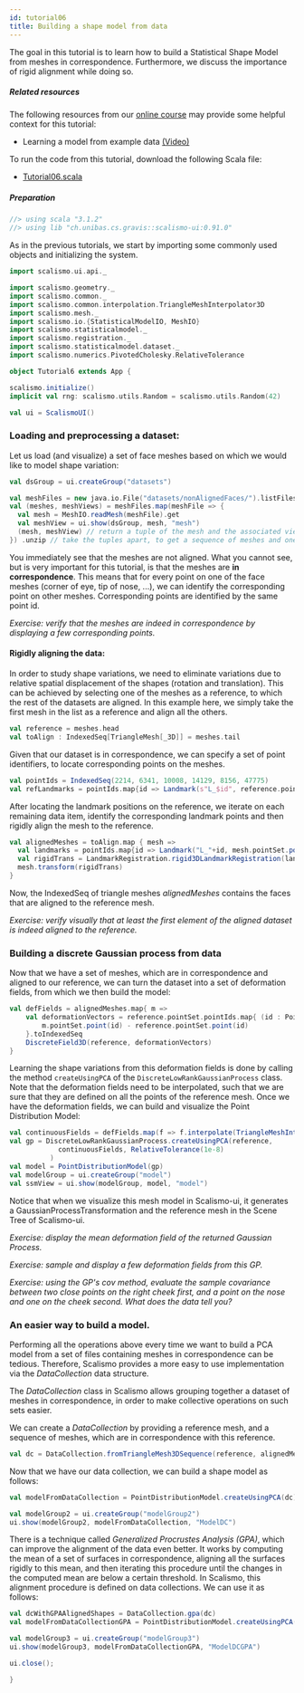 ```yaml
---
id: tutorial06
title: Building a shape model from data
---
```


The goal in this tutorial is to learn how to build a Statistical Shape Model
from meshes in correspondence. Furthermore, we discuss the importance of rigid alignment while doing so.


##### Related resources

The following resources from our [online course](https://www.futurelearn.com/courses/statistical-shape-modelling) may provide
some helpful context for this tutorial:

- Learning a model from example data [(Video)](https://www.futurelearn.com/courses/statistical-shape-modelling/3/steps/250329)

To run the code from this tutorial, download the following Scala file:
- [Tutorial06.scala](./Tutorial06.scala)


##### Preparation

```scala mdoc:invisible
//> using scala "3.1.2"
//> using lib "ch.unibas.cs.gravis::scalismo-ui:0.91.0"
```

As in the previous tutorials, we start by importing some commonly used objects and initializing the system.

```scala mdoc:silent
import scalismo.ui.api._

import scalismo.geometry._
import scalismo.common._
import scalismo.common.interpolation.TriangleMeshInterpolator3D
import scalismo.mesh._
import scalismo.io.{StatisticalModelIO, MeshIO}
import scalismo.statisticalmodel._
import scalismo.registration._
import scalismo.statisticalmodel.dataset._
import scalismo.numerics.PivotedCholesky.RelativeTolerance
```

```scala mdoc:invisible emptyLines:2
object Tutorial6 extends App {
```

```scala mdoc:silent
scalismo.initialize()
implicit val rng: scalismo.utils.Random = scalismo.utils.Random(42)

val ui = ScalismoUI()
```

### Loading and preprocessing a dataset:

Let us load (and visualize) a set of face meshes based on which we would like to model shape variation:

```scala mdoc:silent emptyLines:2
val dsGroup = ui.createGroup("datasets")

val meshFiles = new java.io.File("datasets/nonAlignedFaces/").listFiles
val (meshes, meshViews) = meshFiles.map(meshFile => {
  val mesh = MeshIO.readMesh(meshFile).get
  val meshView = ui.show(dsGroup, mesh, "mesh")
  (mesh, meshView) // return a tuple of the mesh and the associated view
}) .unzip // take the tuples apart, to get a sequence of meshes and one of meshViews
```

You immediately see that the meshes are not aligned. What you cannot see, but is
 very important for this tutorial, is
that the meshes are **in correspondence**.
This means that for every point on one of the face meshes
(corner of eye, tip of nose, ...), we can identify the corresponding point on
other meshes.  Corresponding points are identified by the same point id.

*Exercise: verify that the meshes are indeed in correspondence by displaying a few corresponding points.*

#### Rigidly aligning the data:

In order to study shape variations, we need to eliminate variations due to
relative spatial displacement of the shapes (rotation and translation).
This can be achieved by selecting one of the meshes as a reference,
to which the rest of the datasets are aligned.
In this example here, we simply take the first mesh in the list as a reference and align all the others.

```scala mdoc:silent emptyLines:2
val reference = meshes.head
val toAlign : IndexedSeq[TriangleMesh[_3D]] = meshes.tail
```

Given that our dataset is in correspondence, we can specify a set of point
identifiers, to locate corresponding points on the meshes.

```scala mdoc:silent emptyLines:2
val pointIds = IndexedSeq(2214, 6341, 10008, 14129, 8156, 47775)
val refLandmarks = pointIds.map{id => Landmark(s"L_$id", reference.pointSet.point(PointId(id))) }
```
After locating the landmark positions on the reference, we iterate on each remaining data item, identify the corresponding landmark points and then rigidly align the mesh to the reference.

```scala mdoc:silent emptyLines:2
val alignedMeshes = toAlign.map { mesh =>
  val landmarks = pointIds.map{id => Landmark("L_"+id, mesh.pointSet.point(PointId(id)))}
  val rigidTrans = LandmarkRegistration.rigid3DLandmarkRegistration(landmarks, refLandmarks, center = Point(0,0,0))
  mesh.transform(rigidTrans)
}
```
Now, the IndexedSeq of triangle meshes *alignedMeshes* contains the faces that are aligned to the reference mesh.

*Exercise: verify visually that at least the first element of the aligned dataset is indeed aligned to the reference.*



### Building a discrete Gaussian process from data

Now that we have a set of meshes, which are in correspondence and aligned
to our reference, we can turn the dataset into a set of deformation fields,
from which we then build the model:

```scala mdoc:silent emptyLines:2
val defFields = alignedMeshes.map{ m =>
    val deformationVectors = reference.pointSet.pointIds.map{ (id : PointId) =>
        m.pointSet.point(id) - reference.pointSet.point(id)
    }.toIndexedSeq
    DiscreteField3D(reference, deformationVectors)
}
```

Learning the shape variations from this deformation fields is
done by calling the method ```createUsingPCA``` of the
```DiscreteLowRankGaussianProcess``` class.
Note that the deformation fields need to be interpolated, such that we are sure that they are defined on
all the points of the reference mesh. Once we have the deformation fields, we can build and
visualize the Point Distribution Model:

```scala mdoc:silent emptyLines:2
val continuousFields = defFields.map(f => f.interpolate(TriangleMeshInterpolator3D()) )
val gp = DiscreteLowRankGaussianProcess.createUsingPCA(reference,
            continuousFields, RelativeTolerance(1e-8)
          )
val model = PointDistributionModel(gp)
val modelGroup = ui.createGroup("model")
val ssmView = ui.show(modelGroup, model, "model")
```


Notice that when we visualize this mesh model in Scalismo-ui,
it generates a GaussianProcessTransformation and the reference mesh in the
Scene Tree of Scalismo-ui.


*Exercise: display the mean deformation field of the returned Gaussian Process.*

*Exercise: sample and display a few deformation fields from this GP.*

*Exercise: using the GP's *cov* method, evaluate the sample covariance between two close points on the right cheek first, and a point on the nose and one on the cheek second. What does the data tell you?*


### An easier way to build a model.

Performing all the operations above every time we want to build a PCA model
from a set of files containing meshes in correspondence can be tedious.
Therefore, Scalismo provides a more easy to use implementation via the
*DataCollection* data structure.


The *DataCollection* class in Scalismo allows grouping together a dataset of meshes in correspondence,
in order to make collective operations on such sets easier.

We can create a *DataCollection* by providing a reference mesh, and
a sequence of meshes, which are in correspondence with this reference.

```scala mdoc:silent emptyLines:2
val dc = DataCollection.fromTriangleMesh3DSequence(reference, alignedMeshes)
```

Now that we have our data collection, we can build a shape model as follows:

```scala mdoc:silent emptyLines:2
val modelFromDataCollection = PointDistributionModel.createUsingPCA(dc)

val modelGroup2 = ui.createGroup("modelGroup2")
ui.show(modelGroup2, modelFromDataCollection, "ModelDC")
```

There is a technique called *Generalized Procrustes Analysis (GPA)*, which can 
improve the alignment of the data even better. It works by computing
the mean of a set of surfaces in correspondence, aligning all the surfaces rigidly
to this mean, and then iterating this procedure until the changes in the 
computed mean are below a certain threshold. In Scalismo, this alignment
procedure is defined on data collections. We can use it as follows:

```scala mdoc:silent emptyLines:2
val dcWithGPAAlignedShapes = DataCollection.gpa(dc)
val modelFromDataCollectionGPA = PointDistributionModel.createUsingPCA(dcWithGPAAlignedShapes)

val modelGroup3 = ui.createGroup("modelGroup3")
ui.show(modelGroup3, modelFromDataCollectionGPA, "ModelDCGPA")
```



```scala mdoc:invisible
ui.close();
```

```scala mdoc:invisible
}
```